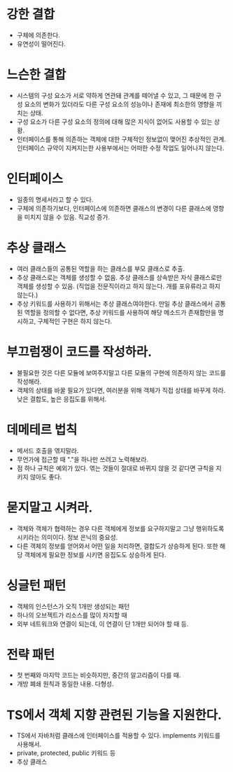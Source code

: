 # 강한 결합

- 구체에 의존한다.
- 유연성이 떨어진다.

# 느슨한 결합

- 시스템의 구성 요소가 서로 약하게 연관돼 관계를 떼어낼 수 있고, 그 때문에 한 구성 요소의 변화가 있더라도 다른 구성 요소의 성능이나 존재에 최소한의 영향을 끼치는 상태.
- 구성 요소가 다른 구성 요소의 정의에 대해 많은 지식이 없어도 사용할 수 있는 상황.
- 인터페이스를 통해 의존하는 객체에 대한 구체적인 정보없이 맺어진 추상적인 관계. 인터페이스 규약이 지켜지는한 사용부에서는 어떠한 수정 작업도 일어나지 않는다.

# 인터페이스

- 일종의 명세서라고 할 수 있다.
- 구체에 의존하기보다, 인터페이스에 의존하면 클래스의 변경이 다른 클래스에 영향을 미치지 않을 수 있음. 직교성 증가.

# 추상 클래스

- 여러 클래스들의 공통된 역할을 하는 클래스를 부모 클래스로 추출.
- 추상 클래스로는 객체를 생성할 수 없음. 추상 클래스를 상속받은 자식 클래스로만 객체를 생성할 수 있음. (직업을 전문직이라고 하지 않는다. 개를 포유류라고 하지 않는다.)
- 추상 키워드를 사용하기 위해서는 추상 클래스여야한다. 만일 추상 클래스에서 공통된 역할을 정의할 수 없다면, 추상 키워드를 사용하여 해당 메소드가 존재함만을 명시하고, 구체적인 구현은 하지 않는다.

# 부끄럼쟁이 코드를 작성하라.

- 불필요한 것은 다른 모듈에 보여주지말고 다른 모듈의 구현에 의존하지 않는 코드를 작성해라.
- 객체의 상태를 바꿀 필요가 있다면, 여러분을 위해 객체가 직접 상태를 바꾸게 하라. 낮은 결합도, 높은 응집도를 위해서.

# 데메테르 법칙

- 메서드 호출을 엮지말라.
- 무언가에 접근할 때 "."을 하나만 쓰려고 노력해보라.
- 점 하나 규칙은 예외가 있다. 엮는 것들이 절대로 바뀌지 않을 것 같다면 규칙을 지키지 않아도 좋다.

# 묻지말고 시켜라.

- 객체와 객체가 협력하는 경우 다른 객체에게 정보를 요구하지말고 그냥 행위하도록 시키라는 의미이다. 정보 은닉의 중요성.
- 다른 객체의 정보를 얻어와서 어떤 일을 처리하면, 결합도가 상승하게 된다. 또한 해당 객체에게 필요한 정보를 시키면 응집도도 상승하게 된다.

# 싱글턴 패턴

- 객체의 인스턴스가 오직 1개만 생성되는 패턴
- 하나의 오브젝트가 리소스를 많이 차지할 때
- 외부 네트워크와 연결이 되는데, 이 연결이 단 1개만 되어야 할 때 등.

# 전략 패턴

- 첫 번째와 마지막 코드는 비슷하지만, 중간의 알고리즘이 다를 때.
- 개방 폐쇄 원칙과 동일한 내용. 다형성.

# TS에서 객체 지향 관련된 기능을 지원한다.

- TS에서 자바처럼 클래스에 인터페이스를 적용할 수 있다. implements 키워드를 사용해서.
- private, protected, public 키워드 등
- 추상 클래스

